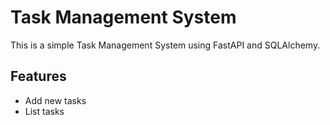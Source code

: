 # Task Management System

This is a simple Task Management System using FastAPI and SQLAlchemy.

## Features
- Add new tasks
- List tasks
